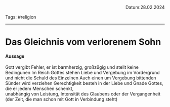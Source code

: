 <p align="right">Datum:28.02.2024</p>

Tags: #religion 

---

# Das Gleichnis vom verlorenem Sohn
#### Aussage
Gott  vergibt  Fehler, er ist barmherzig, großzügig  und stellt  keine  Bedingunen
Im Reich  Gottes  stehen  Liebe  und Vergebung  im Vordergrund  und   nicht  die  Schuld  des  Einzelnen
Auch  einen  um Vergebung  bittenden Sünder  wird verziehen
Gerechtigkeit besteh  in der  Liebe und Gnade Gottes,  die er jedem Menschen schenkt,  
unabhängig von Leistung, Intensität des Glaubens  oder der Vergangenheit  
(der  Zeit,  die  man  schon  mit  Gott  in Verbindung  steht)
